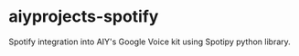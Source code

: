 # aiyprojects-spotify
Spotify integration into AIY's Google Voice kit using Spotipy python library.
